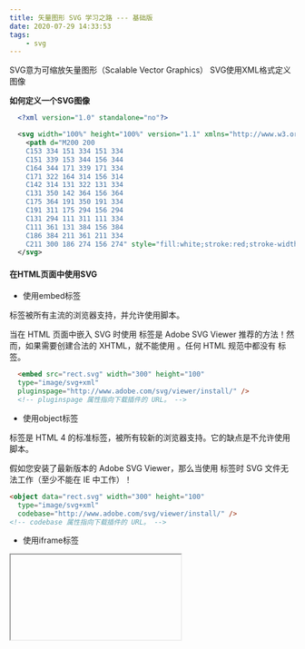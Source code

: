 ```yaml
---
title: 矢量图形 SVG 学习之路 --- 基础版
date: 2020-07-29 14:33:53
tags:
    - svg
---
```


  SVG意为可缩放矢量图形（Scalable Vector Graphics）
  SVG使用XML格式定义图像

  **如何定义一个SVG图像**

  ~~~xml
    <?xml version="1.0" standalone="no"?>

    <svg width="100%" height="100%" version="1.1" xmlns="http://www.w3.org/2000/svg">
      <path d="M200 200
      C153 334 151 334 151 334
      C151 339 153 344 156 344
      C164 344 171 339 171 334
      C171 322 164 314 156 314
      C142 314 131 322 131 334
      C131 350 142 364 156 364
      C175 364 191 350 191 334
      C191 311 175 294 156 294
      C131 294 111 311 111 334
      C111 361 131 384 156 384
      C186 384 211 361 211 334
      C211 300 186 274 156 274" style="fill:white;stroke:red;stroke-width:2;"></path>
    </svg>
  ~~~
<!-- more -->
#### 在HTML页面中使用SVG

  * 使用embed标签

  <embed> 标签被所有主流的浏览器支持，并允许使用脚本。

  当在 HTML 页面中嵌入 SVG 时使用 <embed> 标签是 Adobe SVG Viewer 推荐的方法！然而，如果需要创建合法的 XHTML，就不能使用 <embed>。任何 HTML 规范中都没有 <embed> 标签。

  ~~~html
    <embed src="rect.svg" width="300" height="100" 
    type="image/svg+xml"
    pluginspage="http://www.adobe.com/svg/viewer/install/" />
    <!-- pluginspage 属性指向下载插件的 URL。 -->
  ~~~

  * 使用object标签

  <object> 标签是 HTML 4 的标准标签，被所有较新的浏览器支持。它的缺点是不允许使用脚本。

  假如您安装了最新版本的 Adobe SVG Viewer，那么当使用 <object> 标签时 SVG 文件无法工作（至少不能在 IE 中工作）！

  ~~~html
  <object data="rect.svg" width="300" height="100" 
    type="image/svg+xml"
    codebase="http://www.adobe.com/svg/viewer/install/" />
  <!-- codebase 属性指向下载插件的 URL。 -->
  ~~~

  * 使用iframe标签

  <iframe> 标签可工作在大部分的浏览器中

  ~~~html
    <iframe src="rect.svg" width="300" height="100"></iframe>
  ~~~

  #### SVG图像图形

  * svg矩形 <rect>
  * svg圆形 <circle>
  * svg椭圆 <ellipse>
  * svg线 <line>
  * svg折线 <polyline>
  * svg多边形 <polygon>
  * svg路径 <path>
  * style 矩形样式
      * fill 定义矩形的填充颜色
      * stroke-width 矩形边框的宽度
      * stroke 矩形边框的颜色
      * fill-opacity 定义填充颜色透明度 合法范围 0 - 1
      * stroke-opacity 定义笔触颜色透明度 合法范围 0 - 1
    
  **SVG矩形**

    rect标签可以用来创建矩形，以及矩形的变种

    ~~~xml
      <?xml version="1.0" standalone="no"?>
      <svg width="100%" height="100%" version="1.1"
      xmlns="http://www.w3.org/2000/svg">
        <rect width="300" height="100"
        style="fill:rgb(0,0,255);stroke-width:1;
        stroke:rgb(0,0,0)"/>
      </svg>
    ~~~

    * width 矩形的高度和宽度
    * height 矩形的宽度
    * x 定义矩形的左侧位置
    * y 定义矩形的右侧位置
    * rx ry 属性可使矩形产生圆角

  **SVG圆形**

    circle 标签可用来创建一个圆

    ~~~xml
      <svg xmlns="http://www.w3.org/2000/svg" version="1.1">
        <circle cx="100" cy="50" r="40" stroke="black"
        stroke-width="2" fill="red"/>
      </svg>
    ~~~

    * cx, cy 定义圆点的x和y坐标，如果省略cx和cy，圆的中心会被设置为（0,0）
    * r 定义圆的半径

  **SVG椭圆**

    ellipse 标签用来创建一个椭圆

    椭圆有不同的x和y半径，而圆的x和y的半径是相同的

    ~~~xml
      <svg xmlns="http://www.w3.org/2000/svg" version="1.1">
        <ellipse cx="240" cy="100" rx="220" ry="30" style="fill:purple"/>
        <ellipse cx="220" cy="70" rx="190" ry="20" style="fill:lime"/>
        <ellipse cx="210" cy="45" rx="170" ry="15" style="fill:yellow"/>
      </svg>
    ~~~

    * cx 定义椭圆中心的x坐标
    * cy 定义椭圆中心的y坐标
    * rx 定义椭圆水平半径
    * ry 定义椭圆垂直半径

  **SVG直线**

    line 元素用来创建一个直线

    ~~~xml
      <svg xmlns="http://www.w3.org/2000/svg" version="1.1">
        <line x1="0" y1="0" x2="200" y2="200"
        style="stroke:rgb(255,0,0);stroke-width:2"/>
      </svg>
    ~~~

    * x1 在x轴定义线条开始的地方
    * y1 在y轴定义线条开始的地方
    * x2 在x轴定义线条结束的地方
    * y2 在y轴定义线条结束的地方

  **SVG多边形**

    polyline 用来创建含有不少于三个边的图形，多边形是由直线组成的，其形状是封闭的

    ~~~xml
      <svg  height="210" width="500">
        <polygon points="200,10 250,190 160,210"
        style="fill:lime;stroke:purple;stroke-width:1"/>
      </svg>
    ~~~

    points 属性定义多边形的每个角的x和y坐标

    * fill-rule
      SVG图片填充规则通过fill-rule来指定

      fill-rule 用于指定使用哪一种算法去判断画布上的某区域是否属于该图形内部

      * `nonzero` 字面意思上是非零， 按照这个规则 要判断一个点是否在图形内，则从该点做任意方向的一条射线，然后检测射线与图形路径的交点情况，从零开始计数，如果从左向右穿过射线则计数加一，从右到左穿过射线则计数减1 如果结果为0则认为点在图形外部，否则认为在内部
      * `evenodd` 字面意思是“奇偶”。按该规则，要判断一个点是否在图形内，从该点作任意方向的一条射线，然后检测射线与图形路径的交点的数量。如果结果是奇数则认为点在内部，是偶数则认为点在外部。
  
  **SVG曲线**

    polyline 用于创建任何只有直线的形状

    ~~~xml
    <!-- 折线型曲线 -->
      <svg xmlns="http://www.w3.org/2000/svg" version="1.1">
        <polyline points="20,20 40,25 60,40 80,120 120,140 200,180"
        style="fill:none;stroke:black;stroke-width:3" />
      </svg>
    <!-- 楼梯型曲线 -->
      <svg xmlns="http://www.w3.org/2000/svg" version="1.1">
        <polyline points="0,40 40,40 40,80 80,80 80,120 120,120 120,160" style="fill:white;stroke:red;stroke-width:4" />
      </svg>
    ~~~

  **SVG路径**

    path 元素用于定义一个路径

    * M = moveto  移动到
    * L = lineto  线路到
    * H = horizontal lineto  水平线到
    * V = vertical lineto  垂直线到
    * C = curveto   曲线
    * S = smooth curveto  平滑曲线
    * Q = quadratic Bézier curve  二次Bézier曲线
    * T = smooth quadratic Bézier curveto  光滑二次Bézier曲线
    * A = elliptical Arc  椭圆弧
    * Z = closepath  闭合路径

    以上所有命令均允许小写字母。大写表示绝对定位，小写表示相对定位

    ~~~xml
      <svg xmlns="http://www.w3.org/2000/svg" version="1.1">
        <path id="lineAB" d="M 100 350 l 150 -300" stroke="red"
        stroke-width="3" fill="none" />
        <path id="lineBC" d="M 250 50 l 150 300" stroke="red"
        stroke-width="3" fill="none" />
        <path d="M 175 200 l 150 0" stroke="green" stroke-width="3"
        fill="none" />
        <path d="M 100 350 q 150 -300 300 0" stroke="blue"
        stroke-width="5" fill="none" />
        <!-- Mark relevant points -->
        <g stroke="black" stroke-width="3" fill="black">
          <circle id="pointA" cx="100" cy="350" r="3" />
          <circle id="pointB" cx="250" cy="50" r="3" />
          <circle id="pointC" cx="400" cy="350" r="3" />
        </g>
        <!-- Label the points -->
        <g font-size="30" font="sans-serif" fill="black" stroke="none"
        text-anchor="middle">
          <text x="100" y="350" dx="-30">A</text>
          <text x="250" y="50" dy="-10">B</text>
          <text x="400" y="350" dx="30">C</text>
        </g>
      </svg>
    ~~~

    **SVG文本**

    text 用于定义文本

    ~~~xml
      <svg xmlns="http://www.w3.org/2000/svg" version="1.1">
        <text x="0" y="15" fill="red">I love SVG</text>
      </svg>
    ~~~

    * x 表示x轴的起始点
    * y 表示y轴的起始点
    * transform 动画

#### SVG 样式设置

  **Stroke 属性**

  * stroke stroke 属性定义了一条线，文本或元素轮廓颜色

  * stroke-width 属性定义了线 文本或者元素轮廓的厚度

  * stroke-linecap 属性定义了不同类型的开放路径的终结  可选参数  butt,round,square

  ~~~xml
    <svg xmlns="http://www.w3.org/2000/svg" version="1.1">
      <g fill="none" stroke="black" stroke-width="6">
        <path stroke-linecap="butt" d="M5 20 l215 0" />
        <path stroke-linecap="round" d="M5 40 l215 0" />
        <path stroke-linecap="square" d="M5 60 l215 0" />
      </g>
    </svg>
  ~~~

  * stroke-dasharray 用于创建虚线 
  
  ~~~xml
    <svg xmlns="http://www.w3.org/2000/svg" version="1.1">
      <g fill="none" stroke="black" stroke-width="4">
        <path stroke-dasharray="5,5" d="M5 20 l215 0" />
        <path stroke-dasharray="10,10" d="M5 40 l215 0" />
        <path stroke-dasharray="20,10,5,5,5,10" d="M5 60 l215 0" />
      </g>
    </svg>
    <!-- 注：stroke-dasharray: [实，虚，实，虚，实，虚，实，虚 ··· ···] -->
  ~~~